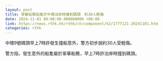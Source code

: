 ```yaml
---
layout: post
title: 翠華船務船隻於中環泊岸時撞到碼頭　約30人輕傷
date: 2024-11-01 08:08:08.000000000 +08:00
link: https://news.rthk.hk/rthk/ch/component/k2/1777121-20241101.htm
categories: rthk
---
```


中環9號碼頭早上7時許發生撞船意外，警方初步說約30人受輕傷。

警方指，發生意外的船隻屬於翠華船務，早上7時許泊岸時撞到碼頭。
